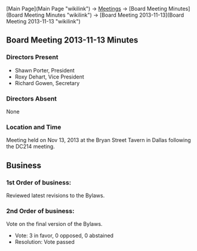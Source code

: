 [Main Page](Main Page "wikilink") -\> [Meetings](Meetings "wikilink")
-\> [Board Meeting Minutes](Board Meeting Minutes "wikilink") -\> [Board
Meeting 2013-11-13](Board Meeting 2013-11-13 "wikilink")

Board Meeting 2013-11-13 Minutes
--------------------------------

### Directors Present

-   Shawn Porter, President
-   Roxy Dehart, Vice President
-   Richard Gowen, Secretary

### Directors Absent

None

### Location and Time

Meeting held on Nov 13, 2013 at the Bryan Street Tavern in Dallas
following the DC214 meeting.

Business
--------

### 1st Order of business:

Reviewed latest revisions to the Bylaws.

### 2nd Order of business:

Vote on the final version of the Bylaws.

-   Vote: 3 in favor, 0 opposed, 0 abstained
-   Resolution: Vote passed

